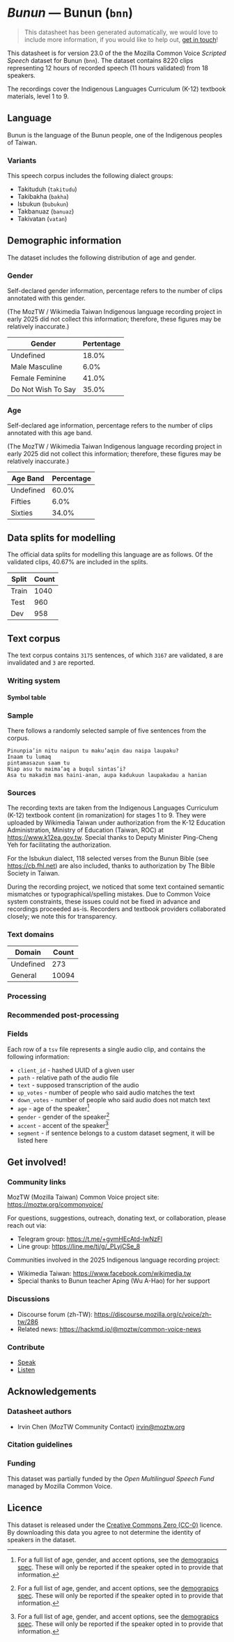 # *Bunun* &mdash; Bunun (`bnn`)
> This datasheet has been generated automatically, we would love to include more information, if you would like to help out, [get in touch](https://github.com/common-voice/common-voice/blob/main/docs/COMMUNITIES.md)!

 This datasheet is for version 23.0 of the the Mozilla Common Voice *Scripted Speech* dataset 
for Bunun (`bnn`). The dataset contains 8220 clips representing 12 hours of recorded
speech (11 hours validated) from 18 speakers.

The recordings cover the Indigenous Languages Curriculum (K-12) textbook materials, level 1 to 9.

## Language
<!-- {{LANGUAGE_DESCRIPTION}} -->
<!-- Provide a brief (1-2 paragraph) description of your language -->
Bunun is the language of the Bunun people, one of the Indigenous peoples of Taiwan.

### Variants
<!-- {{VARIANT_DESCRIPTION}} -->
<!-- @ OPTIONAL @ -->
<!-- Describe the variants (MCV variants) of your language -->

This speech corpus includes the following dialect groups:

- Takituduh (`takitudu`)
- Takibakha (`bakha`)
- Isbukun (`bubukun`)
- Takbanuaz (`banuaz`)
- Takivatan (`vatan`)

## Demographic information
The dataset includes the following distribution of age and gender.
<!-- You can get a lot of the information in this section from https://analyzer.cv-toolbox.web.tr/browse -->

### Gender
Self-declared gender information, percentage refers to the number of clips annotated with this gender.

(The MozTW / Wikimedia Taiwan Indigenous language recording project in early 2025 did not collect this information; therefore, these figures may be relatively inaccurate.)

| Gender | Pertentage |
|-|-|
| Undefined | 18.0% |
| Male Masculine | 6.0% |
| Female Feminine | 41.0% |
| Do Not Wish To Say | 35.0% |
<!-- {{GENDER_TABLE}} -->
<!-- @ AUTOMATICALLY GENERATED @ -->
<!-- | Gender | Frequency |
|--------|-----------|
| male, masculine | ? |
| undeclared | ? |
| female, feminine | ? | -->

### Age
Self-declared age information, percentage refers to the number of clips annotated with this age band.

(The MozTW / Wikimedia Taiwan Indigenous language recording project in early 2025 did not collect this information; therefore, these figures may be relatively inaccurate.)

| Age Band | Percentage |
|-|-|
| Undefined | 60.0% |
| Fifties | 6.0% |
| Sixties | 34.0% |
<!-- {{AGE_TABLE}} -->
<!-- @ AUTOMATICALLY GENERATED @ -->
<!-- | Age band | Frequency |
|----------|-----------|
| teens | ? |
| twenties | ? |
| thirties | ? |
| fourties | ? |
| fifties | ? |
   ...if other age ranges are present in your data, add rows... -->

## Data splits for modelling
The official data splits for modelling this language are as follows. Of the validated clips, 40.67% are included in the splits.

 | Split | Count |
|-|-|
| Train | 1040 |
| Test | 960 |
| Dev | 958 |

## Text corpus
The text corpus contains `3175` sentences, of which `3167` are validated, `8` are invalidated and `3` are reported.
<!-- {{TEXT_CORPUS_DESCRIPTION}} -->
<!-- @ OPTIONAL @ -->
<!-- An overview of the text corpus, with information such as average length (in characters and words) of validated sentences. -->

### Writing system
<!-- {{WRITING_SYSTEM_DESCRIPTION}} -->
<!-- @ OPTIONAL @ -->
<!-- A description of the writing system (or writing systems) used in the text corpus -->

#### Symbol table
<!-- {{ALPHABET_TABLE}} -->
<!-- @ OPTIONAL @ -->
<!-- If the writing system is alphabetic, you can include the valid alphabet here -->

### Sample
There follows a randomly selected sample of five sentences from the corpus.

```
Pinunpia’in nitu naipun tu maku’aqin dau naipa laupaku?
Inaam tu lumaq
pintamasazun saam tu
Niap asu tu maima’aq a buqul sintas’i?
Asa tu makadim mas haini-anan, aupa kadukuun laupakadau a hanian
```
<!-- {{SENTENCES_SAMPLE}} -->

### Sources
<!-- {{SOURCES_LIST}} -->
<!-- @ OPTIONAL @ -->
<!-- A list of sentence sources, can be curated to the top-N -->

The recording texts are taken from the Indigenous Languages Curriculum (K-12) textbook content (in romanization) for stages 1 to 9. They were uploaded by Wikimedia Taiwan under authorization from the K-12 Education Administration, Ministry of Education (Taiwan, ROC) at https://www.k12ea.gov.tw. Special thanks to Deputy Minister Ping-Cheng Yeh for facilitating the authorization.

For the Isbukun dialect, 118 selected verses from the Bunun Bible (see https://cb.fhl.net) are also included, thanks to authorization by The Bible Society in Taiwan.

During the recording project, we noticed that some text contained semantic mismatches or typographical/spelling mistakes. Due to Common Voice system constraints, these issues could not be fixed in advance and recordings proceeded as-is. Recorders and textbook providers collaborated closely; we note this for transparency.

### Text domains
| Domain | Count |
|-|-|
| Undefined | 273 |
| General | 10094 |
<!-- {{TEXT_DOMAIN_DESCRIPTION}} -->
<!-- @ OPTIONAL @ -->
<!-- What text domains are represented in the corpus? -->

### Processing
<!-- {{PROCESSING_DESCRIPTION}} -->
<!-- @ OPTIONAL @ -->
<!-- How has the text data been processed -->

### Recommended post-processing
<!-- {{RECOMMENDED_POSTPROCESSING_DESCRIPTION}} -->
<!-- @ OPTIONAL @ -->
<!-- What should people do before they use the data, for example Unicode normalisation -->

### Fields
Each row of a `tsv` file represents a single audio clip, and contains the following information:

* `client_id` - hashed UUID of a given user
* `path` - relative path of the audio file
* `text` - supposed transcription of the audio
* `up_votes` - number of people who said audio matches the text
* `down_votes` - number of people who said audio does not match text
* `age` - age of the speaker[^1]
* `gender` - gender of the speaker[^1]
* `accent` - accent of the speaker[^1]
* `segment` - if sentence belongs to a custom dataset segment, it will be listed here

#### 
[^1]: For a full list of age, gender, and accent options, see the
[demograpics
spec](https://github.com/common-voice/common-voice/blob/main/web/src/stores/demographics.ts). These
will only be reported if the speaker opted in to provide that
information.

## Get involved!

### Community links
<!-- {{COMMUNITY_LINKS_LIST}} -->
<!-- @ OPTIONAL @ -->
<!-- Links to community chats / fora -->

MozTW (Mozilla Taiwan) Common Voice project site: https://moztw.org/commonvoice/

For questions, suggestions, outreach, donating text, or collaboration, please reach out via:

- Telegram group: https://t.me/+gvmHEcAtd-IwNzFl
- Line group: https://line.me/ti/g/_PLyjCSe_8

Communities involved in the 2025 Indigenous language recording project:

- Wikimedia Taiwan: https://www.facebook.com/wikimedia.tw
- Special thanks to Bunun teacher Aping (Wu A-Hao) for her support

### Discussions
<!-- {{DISCUSSION_LINKS_LIST}} -->
<!-- @ OPTIONAL @ -->
<!-- Any links to discussions, for example on Discourse or other fora or blogs can be included here -->

* Discourse forum (zh-TW): https://discourse.mozilla.org/c/voice/zh-tw/286
* Related news: https://hackmd.io/@moztw/common-voice-news

### Contribute
* [Speak](https://commonvoice.mozilla.org/bnn/speak)
* [Listen](https://commonvoice.mozilla.org/bnn/listen)

<!-- {{CONTRIBUTE_LINKS_LIST}} -->
<!-- Here you can include links for how to contribute to the dataset -->

## Acknowledgements

### Datasheet authors
<!-- {{DATASHEET_AUTHORS_LIST}} -->
<!-- A list in the format of: Your Name <email@email.com> -->

- Irvin Chen (MozTW Community Contact) <irvin@moztw.org>

### Citation guidelines
<!-- {{CITATION_DESCRIPTION}} -->
<!-- @ OPTIONAL @ -->
<!-- If you published a paper and would like people to cite it, you can include the BiBTeX here -->

### Funding
This dataset was partially funded by the *Open Multilingual Speech Fund* managed by Mozilla Common Voice.
<!-- {{FUNDING_DESCRIPTION}} -->
<!-- @ OPTIONAL @ -->
<!-- If you received any funding, you can include the acknowledgement here -->

## Licence
This dataset is released under the [Creative Commons Zero (CC-0)](https://creativecommons.org/public-domain/cc0/) licence. By downloading this data
you agree to not determine the identity of speakers in the dataset.